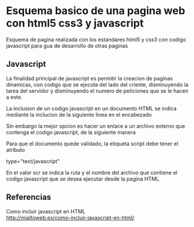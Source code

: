# Esquema basico de una pagina web con html5 css3 y javascript

Esquema de pagina realizada con los estandares html5 y css3 con codigo javascript para gua de desarrollo de otras paginas

## Javascript

La finalidad principal de javascript es permitir la creacion de paginas dinamicas, con codigo que se ejecuta del lado del criente, disminuyendo la tarea del servidor y disminuyendo el numero de peticiones que se le hacen a este.

La inclusion de un codigo javascript en un documento HTML se indica mediante la inclucion de la siguiente linea en el encabezado

<script type="text/javascript"> y </script>

Sin embargo la mejor opcion es hacer un enlace a un archivo externo que contenga el codigo javascript, de la siguiente manera

<script type="text/javascript" scr="./js/script.js"></script>

Para que el documento quede validado, la etiqueta script debe tener el atributo  

type="text/javascript"

En el valor scr se indica la ruta y el nombre del archivo que contiene el codigo javascript que se desea ejecutar desde la pagina HTML.

## Referencias

Como incluir javascript en HTML  
http://mialtoweb.es/como-incluir-javascript-en-html/
